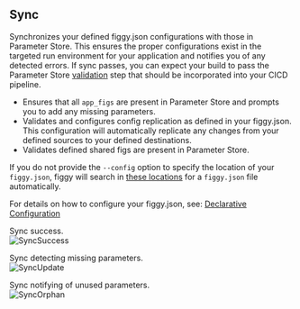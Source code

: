 
## Sync

Synchronizes your defined figgy.json configurations with those in Parameter Store. This ensures the proper 
configurations exist in the targeted run environment for your application and notifies you of any detected errors. 
If sync passes, you can expect your build to pass the Parameter Store [validation](/docs/commands/config/validate/) 
step that should be incorporated into your CICD pipeline.

- Ensures that all `app_figs` are present in Parameter Store and prompts you to add any missing parameters. 
- Validates and configures config replication as defined in your figgy.json. This configuration will automatically replicate
any changes from your defined sources to your defined destinations.
- Validates defined shared figs are present in Parameter Store.

If you do not provide the `--config` option to specify the location of your `figgy.json`, figgy will search in 
[these locations](https://github.com/figtools/figgy-cli/blob/a39095d86c873a7f27fded1755028e2fd21dfa3d/src/figcli/config/constants.py#L154)
for a `figgy.json` file automatically. 

For details on how to configure your figgy.json, see: [Declarative Configuration](/docs/advanced/declarative-configuration/)

Sync success.
<br/>![SyncSuccess](/docs/images/gifs/sync-success.gif)<br/>

Sync detecting missing parameters.
<br/>![SyncUpdate](/docs/images/gifs/sync-update.gif)<br/>


Sync notifying of unused parameters.
<br/>![SyncOrphan](/docs/images/gifs/sync-stray.gif)<br/>
